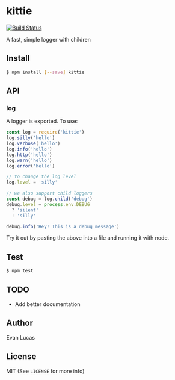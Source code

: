 # kittie

[![Build Status](https://travis-ci.org/evanlucas/kittie.svg)](https://travis-ci.org/evanlucas/kittie)

A fast, simple logger with children

## Install

```bash
$ npm install [--save] kittie
```

## API

### log

A logger is exported. To use:

```js
const log = require('kittie')
log.silly('hello')
log.verbose('hello')
log.info('hello')
log.http('hello')
log.warn('hello')
log.error('hello')

// to change the log level
log.level = 'silly'

// we also support child loggers
const debug = log.child('debug')
debug.level = process.env.DEBUG
  ? 'silent'
  : 'silly'

debug.info('Hey! This is a debug message')
```

Try it out by pasting the above into a file and running it with node.

## Test

```bash
$ npm test
```

## TODO

* Add better documentation

## Author

Evan Lucas

## License

MIT (See `LICENSE` for more info)
